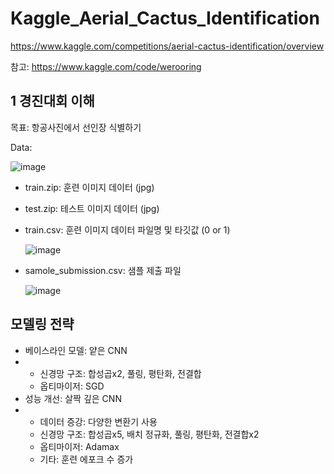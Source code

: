 # Kaggle_Aerial_Cactus_Identification
https://www.kaggle.com/competitions/aerial-cactus-identification/overview

참고: https://www.kaggle.com/code/werooring 

## 1 경진대회 이해
목표: 항공사진에서 선인장 식별하기

Data:

![image](https://github.com/user-attachments/assets/5084b8f1-9553-4576-a0e0-9d08789ed0bd)

- train.zip: 훈련 이미지 데이터 (jpg)
- test.zip: 테스트 이미지 데이터 (jpg)
- train.csv: 훈련 이미지 데이터 파일명 및 타깃값 (0 or 1)

  ![image](https://github.com/user-attachments/assets/197afe7e-5ddf-4e30-9a57-2a8e01c94ff9)

- samole_submission.csv: 샘플 제출 파일

  ![image](https://github.com/user-attachments/assets/fbd2ab23-7057-4c74-839c-f2aa5b2ea73d)


## 모델링 전략
- 베이스라인 모델: 얕은 CNN
- - 신경망 구조: 합성곱x2, 풀링, 평탄화, 전결합
  - 옵티마이저: SGD
- 성능 개선: 살짝 깊은 CNN
- - 데이터 증강: 다양한 변환기 사용
  - 신경망 구조: 합성곱x5, 배치 정규화, 풀링, 평탄화, 전결합x2
  - 옵티마이저: Adamax
  - 기타: 훈련 에포크 수 증가

